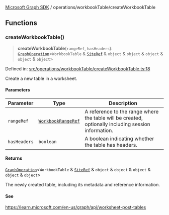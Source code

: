 [Microsoft Graph SDK](../../README.md) / operations/workbookTable/createWorkbookTable

## Functions

### createWorkbookTable()

> **createWorkbookTable**(`rangeRef`, `hasHeaders`): [`GraphOperation`](../../GraphOperation.md#graphoperation)\<`WorkbookTable` & [`SiteRef`](../../models/SiteRef.md#siteref) & `object` & `object` & `object` & `object` & `object`\>

Defined in: [src/operations/workbookTable/createWorkbookTable.ts:18](https://github.com/Future-Secure-AI/microsoft-graph/blob/main/src/operations/workbookTable/createWorkbookTable.ts#L18)

Create a new table in a worksheet.

#### Parameters

| Parameter | Type | Description |
| ------ | ------ | ------ |
| `rangeRef` | [`WorkbookRangeRef`](../../models/WorkbookRangeRef.md#workbookrangeref) | A reference to the range where the table will be created, optionally including session information. |
| `hasHeaders` | `boolean` | A boolean indicating whether the table has headers. |

#### Returns

[`GraphOperation`](../../GraphOperation.md#graphoperation)\<`WorkbookTable` & [`SiteRef`](../../models/SiteRef.md#siteref) & `object` & `object` & `object` & `object` & `object`\>

The newly created table, including its metadata and reference information.

#### See

https://learn.microsoft.com/en-us/graph/api/worksheet-post-tables
